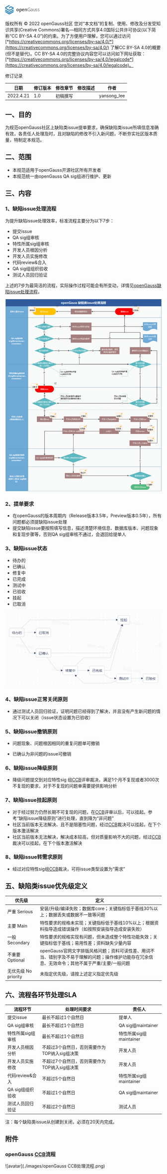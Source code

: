 ![avatar](./images/openGauss.png)

版权所有 © 2022  openGauss社区
 您对“本文档”的复制、使用、修改及分发受知识共享(Creative Commons)署名—相同方式共享4.0国际公共许可协议(以下简称“CC BY-SA 4.0”)的约束。为了方便用户理解，您可以通过访问[*https://creativecommons.org/licenses/by-sa/4.0/*](https://creativecommons.org/licenses/by-sa/4.0/) 了解CC BY-SA 4.0的概要 (但不是替代)。CC BY-SA 4.0的完整协议内容您可以访问如下网址获取：[*https://creativecommons.org/licenses/by-sa/4.0/legalcode*](https://creativecommons.org/licenses/by-sa/4.0/legalcode)。



修订记录

| 日期      | 修订版本 | 修改章节 | 修改描述 | 作者        |
| --------- | -------- | -------- | -------- | ----------- |
| 2022.4.21 | 1.0      | 初稿撰写 |          | yansong_lee |



## 一、目的

为规范openGauss社区上缺陷类issue提单要求，确保缺陷类issue所填信息准确有效，各责任人处理及时，且对缺陷的修改不引入新问题，不断夯实社区版本质量，特制定本规范。

## 二、范围

+ 本规范适用于openGauss开源社区所有开发者
+ 本规范统一由openGauss QA sig组进行维护、更新

## 三、内容

### 1、缺陷issue处理流程

为提升缺陷issue处理效率，标准流程主要分为以下7步：

- 提交issue
- QA sig组审核
- 特性所属sig组审核
- 开发人员根因分析
- 开发人员实施修改
- 代码review&合入
- QA sig组组织验收
- 测试人员回归验证

上述的7步为最简洁的流程，实际操作过程可能会有所变动，详情见[openGauss缺陷issue处理流程](https://gitee.com/opengauss/QA/issues/I51H9R?from=project-issue)。

![avatar](./images/openGauss缺陷issue处理流程.png)

### 2、提单要求

+ 在openGauss的版本周期内（Release版本3.5年，Preview版本0.5年），所有问题都必须提缺陷issue处理
+ 提交缺陷issue要按照填写信息，描述清楚环境信息、数据库版本、问题现象和复现步骤等，否则QA sig组审核不通过，会退回给提单人

### 3、缺陷issue状态

- 待办的
- 已确认
- 修复中
- 已完成
- 测试中
- 已验收
- 挂起
- 已取消

![avatar](./images/openGauss缺陷issue状态迁移图示.png)

### 4、缺陷issue正常关闭原则

+ 通过测试人员回归验证，证明问题已经得到了解决，并且没有产生新问题的情况下可以关闭（issue状态设置为已验收）

### 5、缺陷issue撤销原则

+ 问题现象、问题根因相同的重复问题单可撤销

+ 已确认为非问题的issue可撤销

### 6、缺陷issue降级原则

+ 降级问题提交到对应特性sig 组[CCB](https://gitee.com/opengauss/QA/issues/I54UZA?from=project-issue)评审裁决，满足1个月不复现或者3000次不复现的要求，对于不复现的问题单需要提供影响分析

### 7、缺陷issue挂起原则

+ 对于经过努力仍然长期不可复现的问题，在[CCB](https://gitee.com/opengauss/QA/issues/I54UZA?from=project-issue)评审以后，可以挂起。参考“缺陷issue降级原则”进行处理，直到降为“非问题”
+ 社区当前版本无法解决、且不是阻塞性问题，经过[CCB](https://gitee.com/opengauss/QA/issues/I54UZA?from=project-issue)裁决可以挂起，在下个版本激活解决
+ 社区当前版本无法解决，解决成本较高，但对质量影响不大的问题，经过[CCB](https://gitee.com/opengauss/QA/issues/I54UZA?from=project-issue)裁决可以挂起，在下个版本激活解决

### 8、缺陷issue转需求原则

+ 经过对应特性sig组[CCB](https://gitee.com/opengauss/QA/issues/I54UZA?from=project-issue)裁决，可将issue类型设置为“需求”

## 五、缺陷类issue优先级定义

| 优先级               | 定义                                                         |
| -------------------- | ------------------------------------------------------------ |
| 严重 Serious         | 安装/升级/编译失败；数据库core；关键指标低于基线30%以上；数据丢失或数据不一致等问题 |
| 主要 Main            | 特性要求的规格未实现；关键指标低于基线10%以上；根据资料指导造成错误操作（如按照安装指导造成安装失败） |
| 一般 Secondary       | 特性要求的规格实现有问题，但未造成整个特性功能失效；关键指标低于基线；易用性差；资料缺失少量内容 |
| 不重要 Optional      | openGauss官网文字排版风格问题；资料可读性差、用词不当、错别字及不易于理解的问题；操作维护功能存在冗余信息、无效命令；其他不属于严重/主要/一般问题 |
| 无优先级 No priority | 未指定优先级，请按上述定义指定优先级                         |

## 六、流程各环节处理SLA

| 流程环节          | 处理时间要求                                  | 责任人                  |
| ----------------- | --------------------------------------------- | ----------------------- |
| 提交issue         | 最长不超过1个自然日                           | 提单人                  |
| QA sig组审核      | 最长不超过1个自然日                           | QA sig组maintainer      |
| 特性所属sig组审核 | 最长不超过1个自然日                           | 特性所属sig组maintainer |
| 开发人员根因分析  | 不超过3个自然日，否则需要作为TOP纳入sig组决策 | 开发人员                |
| 开发人员实施修改  | 不超过7个自然日，否则需要作为TOP纳入sig组决策 | 开发人员                |
| 代码review&合入   | 不超过5个自然日                               | 特性所属sig组maintainer |
| QA sig组组织验收  | 不超过1个自然日                               | QA sig组maintainer      |
| 测试人员回归验证  | 不超过2个自然日                               | 测试人员                |

注：每个缺陷类issue从创建到关闭，必须在20天内完成。

## 附件

### openGauss [CCB](https://gitee.com/opengauss/QA/issues/I54UZA?from=project-issue)流程

![avatar](./images/openGauss CCB处理流程.png)

